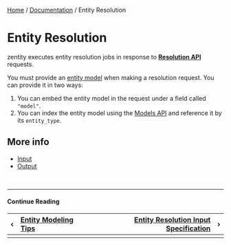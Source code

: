[Home](/) / [Documentation](/docs) / Entity Resolution


# <a name="entity-resolution"></a>Entity Resolution

zentity executes entity resolution jobs in response to **[Resolution API](/docs/rest-apis/resolution-api)** requests.

You must provide an [entity model](/docs/entity-models) when making a resolution
request. You can provide it in two ways:

1. You can embed the entity model in the request under a field called `"model"`.
2. You can index the entity model using the [Models API](/docs/rest-apis/models-api) and reference it by its `entity_type`.


## More info

- [Input](/docs/entity-resolution/input-specification)
- [Output](/docs/entity-resolution/output-specification)


&nbsp;

----

#### Continue Reading

|&#8249;|[Entity Modeling Tips](/docs/entity-models/tips)|[Entity Resolution Input Specification](/docs/entity-resolution/input-specification)|&#8250;|
|:---|:---|---:|---:|
|    |    |    |    |